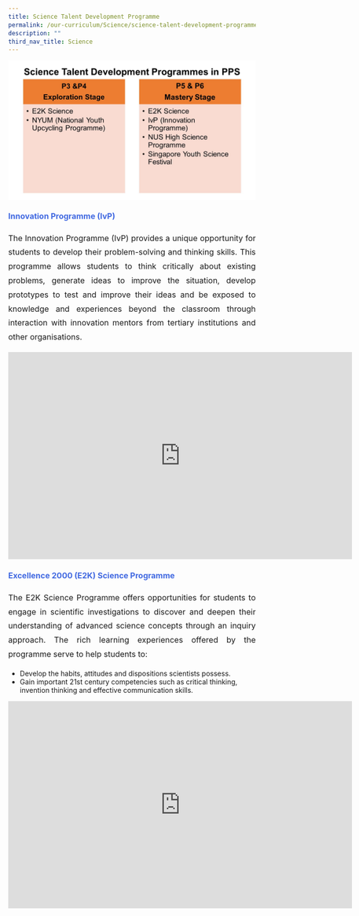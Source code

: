 ```yaml
---
title: Science Talent Development Programme
permalink: /our-curriculum/Science/science-talent-development-programme/
description: ""
third_nav_title: Science
---
```

![](/images/Science/school%20website%20Science3.jpeg)

<p style="line-height:1.8; font-size:16px; text-align:justify; font-weight:bold; color:royalblue">Innovation Programme (IvP)</p>
<p style="line-height:1.8; font-size:16px; text-align:justify">
The Innovation Programme (IvP) provides a unique opportunity for students to develop their problem-solving and thinking skills.  
This programme allows students to think critically about existing problems, generate ideas to improve the situation, develop prototypes to test and improve their ideas and be exposed to knowledge and experiences beyond the classroom through interaction with innovation mentors from tertiary institutions and other organisations.

</p><center><iframe src="https://docs.google.com/presentation/d/e/2PACX-1vQmL-2WKbf_lU9r5nq_KTJ7wezSsgsX7ljWoFccTf801aIAMQph5E5YU9VRBtg-Pq73ETWILDPwnyLt/embed?start=false&amp;loop=false&amp;delayms=3000" frameborder="0" width="700" height="422" allowfullscreen="true"></iframe></center>
<p></p>

<p style="line-height:1.8; font-size:16px; text-align:justify; font-weight:bold; color:royalblue">Excellence 2000 (E2K) Science Programme</p>
<p style="line-height:1.8; font-size:16px; text-align:justify">The E2K Science Programme offers opportunities for students to engage in scientific investigations to discover and deepen their understanding of advanced science concepts through an inquiry approach. The rich learning experiences offered by the programme serve to help students to:

*   Develop the habits, attitudes and dispositions scientists possess.
*   Gain important 21st century competencies such as critical thinking, invention thinking and effective communication skills.

</p><center><iframe allowfullscreen="true" height="422" width="700" frameborder="0" src="https://docs.google.com/presentation/d/e/2PACX-1vQiWK4SNnhcTYt5g5ulyIlS47CEf42UUO27-UaqJF4LdX3JdsFNiITgLENPxX3dAqi-3GUPQKiVf_EI/embed?start=false&amp;loop=false&amp;delayms=3000"></iframe></center>
	<p></p>